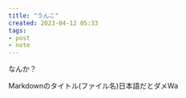 ```yaml
---
title: "うんこ"
created: 2023-04-12 05:33
tags:
- post
- note
---
```


なんか？

Markdownのタイトル(ファイル名)日本語だとダメWa